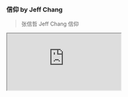### 信仰 by Jeff Chang

> 张信哲 Jeff Chang 信仰 

<div class="embed-responsive embed-responsive-16by9">
  <iframe class="embed-responsive-item" src="https://xbeibeix.com/api/bilibili/biliplayer/?url=https://www.bilibili.com/video/BV1uW411p7VS" allowfullscreen="allowfullscreen"></iframe>
</div>

